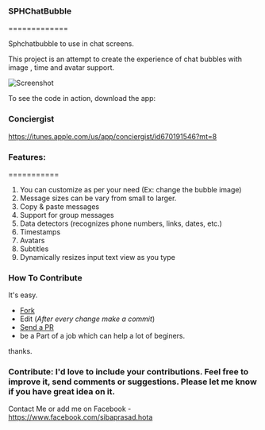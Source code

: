 ### SPHChatBubble
=============

Sphchatbubble to use in chat screens.


This project is an attempt to create the experience of chat bubbles with image , time and avatar support.

![Screenshot](/SampleScreen.PNG)

To see the code in action, download the app:

### Conciergist
https://itunes.apple.com/us/app/conciergist/id670191546?mt=8

### Features:
===========
1. You can customize as per your need (Ex: change the bubble image)
2. Message sizes can be vary from small to larger.
3. Copy & paste messages
4. Support for group messages
5. Data detectors (recognizes phone numbers, links, dates, etc.)
6. Timestamps
7. Avatars
8. Subtitles
9. Dynamically resizes input text view as you type

### How To Contribute
It's easy.
- [Fork](https://help.github.com/articles/fork-a-repo)
- Edit (*After every change make a commit*)
- [Send a PR](https://help.github.com/articles/using-pull-requests  )
- be a Part of a job which can help a lot of beginers.

thanks.

### Contribute: I'd love to include your contributions. Feel free to improve it, send comments or suggestions. Please let me know if you have great idea on it.
Contact Me or add me on Facebook - https://www.facebook.com/sibaprasad.hota



